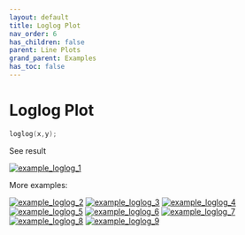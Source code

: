```yaml
---
layout: default
title: Loglog Plot
nav_order: 6
has_children: false
parent: Line Plots
grand_parent: Examples
has_toc: false
---
```

# Loglog Plot

```cpp
loglog(x,y);
```


See result
    
[![example_loglog_1](https://github.com/alandefreitas/matplotplusplus/blob/master/docs/examples/line_plot/loglog/loglog_1.svg)](https://github.com/alandefreitas/matplotplusplus/blob/master/examples/line_plot/loglog/loglog_1.cpp)

More examples:
    
[![example_loglog_2](https://github.com/alandefreitas/matplotplusplus/blob/master/docs/examples/line_plot/loglog/loglog_2_thumb.png)](https://github.com/alandefreitas/matplotplusplus/blob/master/examples/line_plot/loglog/loglog_2.cpp)  [![example_loglog_3](https://github.com/alandefreitas/matplotplusplus/blob/master/docs/examples/line_plot/loglog/loglog_3_thumb.png)](https://github.com/alandefreitas/matplotplusplus/blob/master/examples/line_plot/loglog/loglog_3.cpp)  [![example_loglog_4](https://github.com/alandefreitas/matplotplusplus/blob/master/docs/examples/line_plot/loglog/loglog_4_thumb.png)](https://github.com/alandefreitas/matplotplusplus/blob/master/examples/line_plot/loglog/loglog_4.cpp)  [![example_loglog_5](https://github.com/alandefreitas/matplotplusplus/blob/master/docs/examples/line_plot/loglog/loglog_5_thumb.png)](https://github.com/alandefreitas/matplotplusplus/blob/master/examples/line_plot/loglog/loglog_5.cpp)  [![example_loglog_6](https://github.com/alandefreitas/matplotplusplus/blob/master/docs/examples/line_plot/loglog/loglog_6_thumb.png)](https://github.com/alandefreitas/matplotplusplus/blob/master/examples/line_plot/loglog/loglog_6.cpp)  [![example_loglog_7](https://github.com/alandefreitas/matplotplusplus/blob/master/docs/examples/line_plot/loglog/loglog_7_thumb.png)](https://github.com/alandefreitas/matplotplusplus/blob/master/examples/line_plot/loglog/loglog_7.cpp)  [![example_loglog_8](https://github.com/alandefreitas/matplotplusplus/blob/master/docs/examples/line_plot/loglog/loglog_8_thumb.png)](https://github.com/alandefreitas/matplotplusplus/blob/master/examples/line_plot/loglog/loglog_8.cpp)  [![example_loglog_9](https://github.com/alandefreitas/matplotplusplus/blob/master/docs/examples/line_plot/loglog/loglog_9_thumb.png)](https://github.com/alandefreitas/matplotplusplus/blob/master/examples/line_plot/loglog/loglog_9.cpp)
  





<!-- Generated with mdsplit: https://github.com/alandefreitas/mdsplit -->
